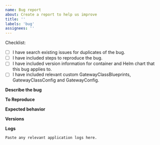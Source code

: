 ```yaml
---
name: Bug report
about: Create a report to help us improve
title: ''
labels: 'bug'
assignees: ''
---
```


Checklist:

* [ ] I have search existing issues for duplicates of the bug.
* [ ] I have included steps to reproduce the bug.
* [ ] I have included version information for container and Helm chart that this bug applies to.
* [ ] I have included relevant custom GatewayClassBlueprints, GatewayClassConfig and GatewayConfig.

**Describe the bug**

<!-- A clear and concise description of what the bug is. -->

**To Reproduce**

<!-- A list of the steps required to reproduce the issue. Best of all, give us the URL to a repository that exhibits this issue. -->

**Expected behavior**

<!-- A clear and concise description of what you expected to happen. -->

**Versions**

<!-- Container and Helm chart version. Also, when applicable, versions of blueprints -->

**Logs**

```
Paste any relevant application logs here.
```
